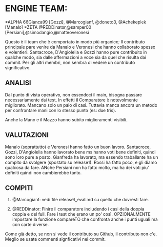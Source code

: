 # ENGINE TEAM:

*ALPHA 66Gianca99 [Gozzi], @Marcogianf, @doneto3, @Achekeplek [Manalo]
*ZETA  @REDDinator,@samper00 [Persiani],@simodangio,@matteoveronesi

Questo è il team che è comportato in modo più organico; Il contributo principale pare venire da Manalo e Veronesi che hanno collaborato spesso e volentieri. Santacroce, D'Angiolella e Gozzi hanno pure contribuito in qualche modo, sia dalle affermazioni a voce sia da quel che risulta dai commit. Per gli altri membri, non sembra di vedere un contributo significativo. 


## ANALISI
Dal punto di vista operativo, non essendoci il main, bisogna passare necessariamente dai test. In effetti il Comparatore è notevolmente migliorato. Mancano solo un paio di casi. Tuttavia manca ancora un metodo per confrontare mani con lo stesso punto (es: due tris). 

Anche la Mano e il Mazzo hanno subito miglioramenti visibili. 


## VALUTAZIONI
Manalo (soprattutto) e Veronesi hanno fatto un buon lavoro. Santacroce, Gozzi, D'Angiolella hanno lavorato bene ms hanno voti bene definiti, quindi sono loro pure a posto. Gianfreda ha lavorato, ma essendo traballante ha un compito da svolgere (spostato su release1). Rossi ha fatto poco, e gli diamo qualcosa da fare. ANche Persiani non ha fatto molto, ma ha dei voti piu' definiti quindi non cambierebbe tanto. 

## COMPITI
1. @Marcogianf: vedi file release1_eval.md su quello che dovresti fare.  

2. @REDDinator: Finire il comparatore includendo i casi della doppia coppia e del full. Fare i test che erano un po' così. 
OPZIONALMENTE impostare la funzione compareTO che confronta anche i punti uguali ma con carte diverse. 


 
Come già detto, se non si vede il contributo su Github, il contributo non c'e. Meglio se usate commenti signficativi nei commit.


